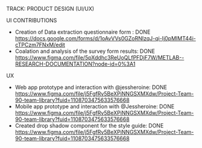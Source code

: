 TRACK: PRODUCT DESIGN (UI/UX)

UI CONTRIBUTIONS
  - Creation of Data extraction questionnaire form : DONE  https://docs.google.com/forms/d/1oAvVVs0GZoRNIzqJ-qi-Ij0pMIMT44i-cTPCzm7FNxM/edit
  - Coalation and analysis of the survey form results: DONE https://www.figma.com/file/5pXddhc3ReUoQLfPFDjF7W/METLAB--RESEARCH-DOCUMENTATION?node-id=0%3A1



UX 
  - Web app prototype and interaction with @jessheroine: DONE https://www.figma.com/file/j5FgfRv5BeXPiNNGSXMXdw/Project-Team-90-team-library?fuid=1108703475633576668
  - Mobile app prototype and interaction with @Jessheroine: DONE https://www.figma.com/file/j5FgfRv5BeXPiNNGSXMXdw/Project-Team-90-team-library?fuid=1108703475633576668
  - Created drop shadow component for the style guide: DONE https://www.figma.com/file/j5FgfRv5BeXPiNNGSXMXdw/Project-Team-90-team-library?fuid=1108703475633576668


 
   
   

